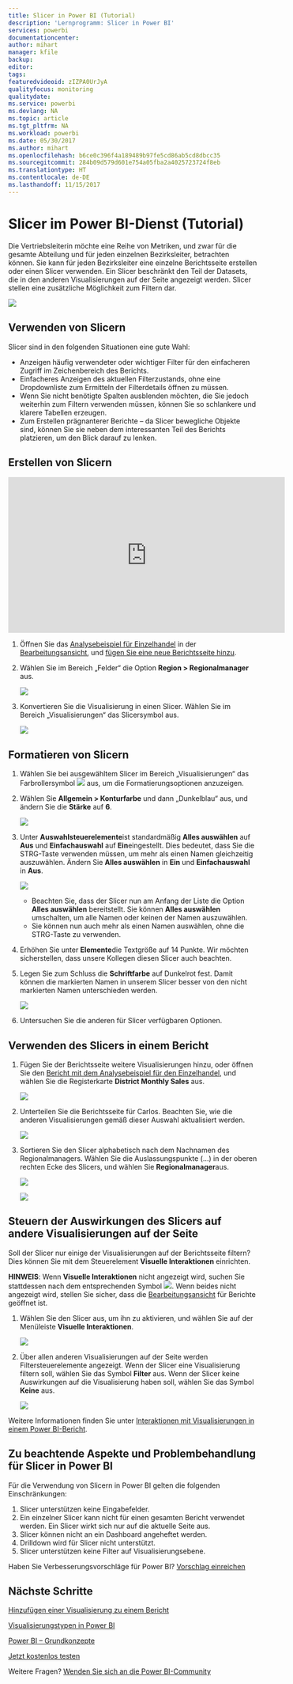 ```yaml
---
title: Slicer in Power BI (Tutorial)
description: 'Lernprogramm: Slicer in Power BI'
services: powerbi
documentationcenter: 
author: mihart
manager: kfile
backup: 
editor: 
tags: 
featuredvideoid: zIZPA0UrJyA
qualityfocus: monitoring
qualitydate: 
ms.service: powerbi
ms.devlang: NA
ms.topic: article
ms.tgt_pltfrm: NA
ms.workload: powerbi
ms.date: 05/30/2017
ms.author: mihart
ms.openlocfilehash: b6ce0c396f4a189489b97fe5cd86ab5cd8dbcc35
ms.sourcegitcommit: 284b09d579d601e754a05fba2a4025723724f8eb
ms.translationtype: HT
ms.contentlocale: de-DE
ms.lasthandoff: 11/15/2017
---
```

# <a name="slicers-in-power-bi-service-tutorial"></a>Slicer im Power BI-Dienst (Tutorial)
Die Vertriebsleiterin möchte eine Reihe von Metriken, und zwar für die gesamte Abteilung und für jeden einzelnen Bezirksleiter, betrachten können. Sie kann für jeden Bezirksleiter eine einzelne Berichtsseite erstellen oder einen Slicer verwenden. Ein Slicer beschränkt den Teil der Datasets, die in den anderen Visualisierungen auf der Seite angezeigt werden.  Slicer stellen eine zusätzliche Möglichkeit zum Filtern dar.

![](media/power-bi-visualization-slicers/slicer2.gif)

## <a name="when-to-use-a-slicer"></a>Verwenden von Slicern
Slicer sind in den folgenden Situationen eine gute Wahl:

* Anzeigen häufig verwendeter oder wichtiger Filter für den einfacheren Zugriff im Zeichenbereich des Berichts.
* Einfacheres Anzeigen des aktuellen Filterzustands, ohne eine Dropdownliste zum Ermitteln der Filterdetails öffnen zu müssen.
* Wenn Sie nicht benötigte Spalten ausblenden möchten, die Sie jedoch weiterhin zum Filtern verwenden müssen, können Sie so schlankere und klarere Tabellen erzeugen.
* Zum Erstellen prägnanterer Berichte – da Slicer bewegliche Objekte sind, können Sie sie neben dem interessanten Teil des Berichts platzieren, um den Blick darauf zu lenken.

## <a name="create-a-slicer"></a>Erstellen von Slicern
<iframe width="560" height="315" src="https://www.youtube.com/embed/zIZPA0UrJyA" frameborder="0" allowfullscreen></iframe>


1. Öffnen Sie das [Analysebeispiel für Einzelhandel](sample-retail-analysis.md) in der [Bearbeitungsansicht](service-interact-with-a-report-in-editing-view.md), und [fügen Sie eine neue Berichtsseite hinzu](power-bi-report-add-page.md).
2. Wählen Sie im Bereich „Felder“ die Option **Region > Regionalmanager** aus.
   
    ![](media/power-bi-visualization-slicers/pbi_slicer_chartfirst.png)
3. Konvertieren Sie die Visualisierung in einen Slicer. Wählen Sie im Bereich „Visualisierungen“ das Slicersymbol aus.
   
    ![](media/power-bi-visualization-slicers/pbi_slicer_select.png)

## <a name="format-the-slicer"></a>Formatieren von Slicern
1. Wählen Sie bei ausgewähltem Slicer im Bereich „Visualisierungen“ das Farbrollersymbol ![](media/power-bi-visualization-slicers/power-bi-paintroller.png) aus, um die Formatierungsoptionen anzuzeigen.
2. Wählen Sie **Allgemein > Konturfarbe** und dann „Dunkelblau“ aus, und ändern Sie die **Stärke** auf **6**.
   
    ![](media/power-bi-visualization-slicers/pbi_slicer_outline2.png)
3. Unter **Auswahlsteuerelemente**ist standardmäßig **Alles auswählen** auf **Aus** und **Einfachauswahl** auf **Ein**eingestellt. Dies bedeutet, dass Sie die STRG-Taste verwenden müssen, um mehr als einen Namen gleichzeitig auszuwählen. Ändern Sie **Alles auswählen** in **Ein** und **Einfachauswahl** in **Aus**.
   
    ![](media/power-bi-visualization-slicers/pbi_slicer_selectioncontrols2.png)
   
   * Beachten Sie, dass der Slicer nun am Anfang der Liste die Option **Alles auswählen** bereitstellt. Sie können **Alles auswählen** umschalten, um alle Namen oder keinen der Namen auszuwählen.
   * Sie können nun auch mehr als einen Namen auswählen, ohne die STRG-Taste zu verwenden.
4. Erhöhen Sie unter **Elemente**die Textgröße auf 14 Punkte.  Wir möchten sicherstellen, dass unsere Kollegen diesen Slicer auch beachten.
5. Legen Sie zum Schluss die **Schriftfarbe** auf Dunkelrot fest.  Damit können die markierten Namen in unserem Slicer besser von den nicht markierten Namen unterschieden werden.
   
    ![](media/power-bi-visualization-slicers/pbi_slicer_font2.png)
6. Untersuchen Sie die anderen für Slicer verfügbaren Optionen.

## <a name="use-the-slicer-in-a-report"></a>Verwenden des Slicers in einem Bericht
1. Fügen Sie der Berichtsseite weitere Visualisierungen hinzu, oder öffnen Sie den [Bericht mit dem Analysebeispiel für den Einzelhandel](sample-retail-analysis.md), und wählen Sie die Registerkarte **District Monthly Sales** aus.
   
    ![](media/power-bi-visualization-slicers/power-bi-retail-sample.png)
2. Unterteilen Sie die Berichtsseite für Carlos. Beachten Sie, wie die anderen Visualisierungen gemäß dieser Auswahl aktualisiert werden.
   
    ![](media/power-bi-visualization-slicers/slicer2.gif)
3. Sortieren Sie den Slicer alphabetisch nach dem Nachnamen des Regionalmanagers.  Wählen Sie die Auslassungspunkte (...) in der oberen rechten Ecke des Slicers, und wählen Sie **Regionalmanager**aus.
   
    ![](media/power-bi-visualization-slicers/pbi_slicer_sort2.png)
   
    ![](media/power-bi-visualization-slicers/pbi_slicer_sorted.png)

## <a name="control-what-effect-the-slicer-has-on-other-visuals-on-the-page"></a>Steuern der Auswirkungen des Slicers auf andere Visualisierungen auf der Seite
Soll der Slicer nur einige der Visualisierungen auf der Berichtsseite filtern?  Dies können Sie mit dem Steuerelement **Visuelle Interaktionen** einrichten.

**HINWEIS**: Wenn **Visuelle Interaktionen** nicht angezeigt wird, suchen Sie stattdessen nach dem entsprechenden Symbol ![](media/power-bi-visualization-slicers/power-bi-slicer-visual-interactions.png). Wenn beides nicht angezeigt wird, stellen Sie sicher, dass die [Bearbeitungsansicht](service-reading-view-and-editing-view.md) für Berichte geöffnet ist.

1. Wählen Sie den Slicer aus, um ihn zu aktivieren, und wählen Sie auf der Menüleiste **Visuelle Interaktionen**.
   
    ![](media/power-bi-visualization-slicers/pbi-slicer-interactions.png)
2. Über allen anderen Visualisierungen auf der Seite werden Filtersteuerelemente angezeigt. Wenn der Slicer eine Visualisierung filtern soll, wählen Sie das Symbol **Filter** aus.  Wenn der Slicer keine Auswirkungen auf die Visualisierung haben soll, wählen Sie das Symbol **Keine** aus.
   
    ![](media/power-bi-visualization-slicers/filter-controls.png)

Weitere Informationen finden Sie unter [Interaktionen mit Visualisierungen in einem Power BI-Bericht](service-reports-visual-interactions.md).

## <a name="considerations-and-troubleshooting-slicers-in-power-bi"></a>Zu beachtende Aspekte und Problembehandlung für Slicer in Power BI
Für die Verwendung von Slicern in Power BI gelten die folgenden Einschränkungen:

1. Slicer unterstützen keine Eingabefelder.
2. Ein einzelner Slicer kann nicht für einen gesamten Bericht verwendet werden. Ein Slicer wirkt sich nur auf die aktuelle Seite aus.
3. Slicer können nicht an ein Dashboard angeheftet werden.
4. Drilldown wird für Slicer nicht unterstützt.    
5. Slicer unterstützen keine Filter auf Visualisierungsebene.

Haben Sie Verbesserungsvorschläge für Power BI? [Vorschlag einreichen](https://ideas.powerbi.com/forums/265200-power-bi-ideas)

## <a name="next-steps"></a>Nächste Schritte
 [Hinzufügen einer Visualisierung zu einem Bericht](power-bi-report-add-visualizations-i.md)

 [Visualisierungstypen in Power BI](power-bi-visualization-types-for-reports-and-q-and-a.md)

 [Power BI – Grundkonzepte](service-basic-concepts.md)

[Jetzt kostenlos testen](https://powerbi.com/)

Weitere Fragen? [Wenden Sie sich an die Power BI-Community](http://community.powerbi.com/)

